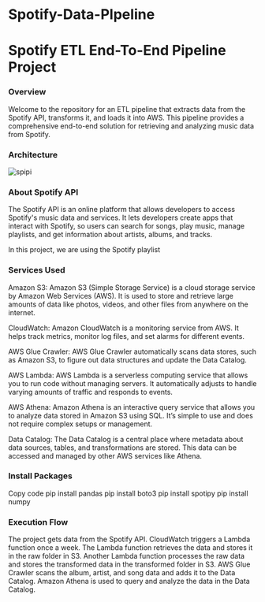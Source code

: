 # Spotify-Data-PIpeline
# Spotify ETL End-To-End Pipeline Project

### Overview

 Welcome to the repository for an ETL pipeline that extracts data from the Spotify API, transforms it, and loads it into AWS. This pipeline provides a comprehensive end-to-end solution for retrieving and analyzing music data from Spotify.
 
 ### Architecture
 ![spipi](https://github.com/user-attachments/assets/c2e00ca4-5583-4321-ac7b-4c7302e47ab0)

 ### About Spotify API
The Spotify API is an online platform that allows developers to access Spotify's music data and services. It lets developers create apps that interact with Spotify, so users can search for songs, play music, manage playlists, and get information about artists, albums, and tracks.

In this project, we are using the Spotify playlist

### Services Used

Amazon S3: Amazon S3 (Simple Storage Service) is a cloud storage service by Amazon Web Services (AWS). It is used to store and retrieve large amounts of data like photos, videos, and other files from anywhere on the internet.

CloudWatch: Amazon CloudWatch is a monitoring service from AWS. It helps track metrics, monitor log files, and set alarms for different events.

AWS Glue Crawler: AWS Glue Crawler automatically scans data stores, such as Amazon S3, to figure out data structures and update the Data Catalog.

AWS Lambda: AWS Lambda is a serverless computing service that allows you to run code without managing servers. It automatically adjusts to handle varying amounts of traffic and responds to events.

AWS Athena: Amazon Athena is an interactive query service that allows you to analyze data stored in Amazon S3 using SQL. It’s simple to use and does not require complex setups or management.

Data Catalog: The Data Catalog is a central place where metadata about data sources, tables, and transformations are stored. This data can be accessed and managed by other AWS services like Athena.

### Install Packages
Copy code
pip install pandas
pip install boto3
pip install spotipy
pip install numpy

### Execution Flow
The project gets data from the Spotify API.
CloudWatch triggers a Lambda function once a week.
The Lambda function retrieves the data and stores it in the raw folder in S3.
Another Lambda function processes the raw data and stores the transformed data in the transformed folder in S3.
AWS Glue Crawler scans the album, artist, and song data and adds it to the Data Catalog.
Amazon Athena is used to query and analyze the data in the Data Catalog.
